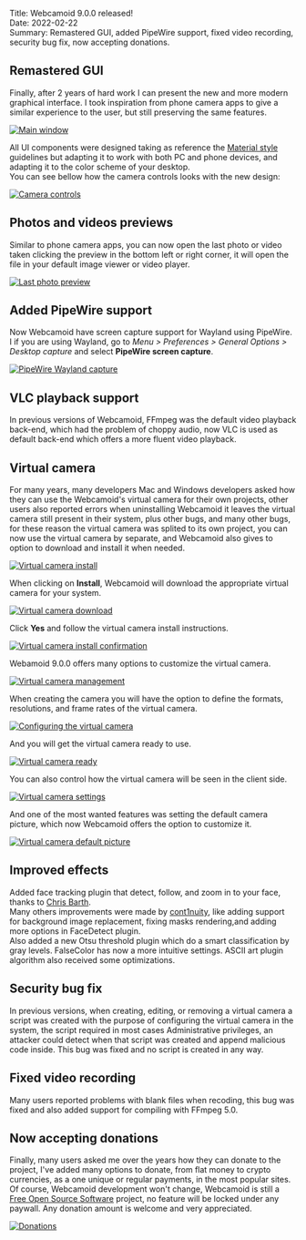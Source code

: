 Title: Webcamoid 9.0.0 released!  
Date: 2022-02-22  
Summary: Remastered GUI, added PipeWire support, fixed video recording, security bug fix, now accepting donations.  

## Remastered GUI

Finally, after 2 years of hard work I can present the new and more modern graphical interface. I took inspiration from phone camera apps to give a similar experience to the user, but still preserving the same features.

<div class="img-preview">
    <a href="/images/20220222-1/00%20-%20Main.webp">
        <img src="/images/20220222-1/00%20-%20Main.webp" alt="Main window" title="Main window" />
    </a>
</div>

All UI components were designed taking as reference the [Material style](https://material.io/) guidelines but adapting it to work with both PC and phone devices, and adapting it to the color scheme of your desktop.  
You can see bellow how the camera controls looks with the new design:

<div class="img-preview">
    <a href="/images/20220222-1/01%20-%20Camera%20Controls.webp">
        <img src="/images/20220222-1/01%20-%20Camera%20Controls.webp" alt="Camera controls" title="Camera controls" />
    </a>
</div>

## Photos and videos previews

Similar to phone camera apps, you can now open the last photo or video taken clicking the preview in the bottom left or right corner, it will open the file in your default image viewer or video player.

<div class="img-preview">
    <a href="/images/20220222-1/02%20-%20Photo%20preview.webp">
        <img src="/images/20220222-1/02%20-%20Photo%20preview.webp" alt="Last photo preview" title="Last photo preview" />
    </a>
</div>

## Added PipeWire support

Now Webcamoid have screen capture support for Wayland using PipeWire. I if you are using Wayland, go to _Menu &gt; Preferences &gt; General Options &gt; Desktop capture_ and select **PipeWire screen capture**.

<div class="img-preview">
    <a href="/images/20220222-1/03%20-%20PipeWire%20Wayland%20capture.webp">
        <img src="/images/20220222-1/03%20-%20PipeWire%20Wayland%20capture.webp" alt="PipeWire Wayland capture" title="PipeWire Wayland capture" />
    </a>
</div>

## VLC playback support

In previous versions of Webcamoid, FFmpeg was the default video playback back-end, which had the problem of choppy audio, now VLC is used as default back-end which offers a more fluent video playback.

## Virtual camera

For many years, many developers Mac and Windows developers asked how they can use the Webcamoid's virtual camera for their own projects, other users also reported errors when uninstalling Webcamoid it leaves the virtual camera still present in their system, plus other bugs, and many other bugs, for these reason the virtual camera was splited to its own project, you can now use the virtual camera by separate, and Webcamoid also gives to option to download and install it when needed.

<div class="img-preview">
    <a href="/images/20220222-1/04%20-%20Virtual%20camera%20install.webp">
        <img src="/images/20220222-1/04%20-%20Virtual%20camera%20install.webp" alt="Virtual camera install" title="Virtual camera install" />
    </a>
</div>

When clicking on **Install**, Webcamoid will download the appropriate virtual camera for your system.

<div class="img-preview">
    <a href="/images/20220222-1/05%20-%20Virtual%20camera%20download.webp">
        <img src="/images/20220222-1/05%20-%20Virtual%20camera%20download.webp" alt="Virtual camera download" title="Virtual camera download" />
    </a>
</div>

Click **Yes** and follow the virtual camera install instructions.

<div class="img-preview">
    <a href="/images/20220222-1/06%20-%20Virtual%20camera%20install%20confirmation.webp">
        <img src="/images/20220222-1/06%20-%20Virtual%20camera%20install%20confirmation.webp" alt="Virtual camera install confirmation" title="Virtual camera install confirmation" />
    </a>
</div>

Webamoid 9.0.0 offers many options to customize the virtual camera.

<div class="img-preview">
    <a href="/images/20220222-1/07%20-%20Virtual%20camera%20management.webp">
        <img src="/images/20220222-1/07%20-%20Virtual%20camera%20management.webp" alt="Virtual camera management" title="Virtual camera management" />
    </a>
</div>

When creating the camera you will have the option to define the formats, resolutions, and frame rates of the virtual camera.

<div class="img-preview">
    <a href="/images/20220222-1/08%20-%20Configuring%20the%20virtual%20camera.webp">
        <img src="/images/20220222-1/08%20-%20Configuring%20the%20virtual%20camera.webp" alt="Configuring the virtual camera" title="Configuring the virtual camera" />
    </a>
</div>

And you will get the virtual camera ready to use.

<div class="img-preview">
    <a href="/images/20220222-1/09%20-%20The%20virtual%20camera%20is%20ready%20to%20use.webp">
        <img src="/images/20220222-1/09%20-%20The%20virtual%20camera%20is%20ready%20to%20use.webp" alt="Virtual camera ready" title="Virtual camera ready" />
    </a>
</div>

You can also control how the virtual camera will be seen in the client side.

<div class="img-preview">
    <a href="/images/20220222-1/10%20-%20Virtual%20camera%20settings.webp">
        <img src="/images/20220222-1/10%20-%20Virtual%20camera%20settings.webp" alt="Virtual camera settings" title="Virtual camera settings" />
    </a>
</div>

And one of the most wanted features was setting the default camera picture, which now Webcamoid offers the option to customize it.

<div class="img-preview">
    <a href="/images/20220222-1/11%20-%20Configuring%20the%20default%20picture%20for%20the%20virtual%20camera.webp">
        <img src="/images/20220222-1/11%20-%20Configuring%20the%20default%20picture%20for%20the%20virtual%20camera.webp" alt="Virtual camera default picture" title="Virtual camera default picture" />
    </a>
</div>

## Improved effects

Added face tracking plugin that detect, follow, and zoom in to your face, thanks to [Chris Barth](https://github.com/cjbarth).  
Many others improvements were made by [cont1nuity](https://github.com/cont1nuity), like adding support for background image replacement, fixing masks rendering,and adding more options in FaceDetect plugin.  
Also added a new Otsu threshold plugin which do a smart classification by gray levels. FalseColor has now a more intuitive settings. ASCII art plugin algorithm also received some optimizations.

## Security bug fix

In previous versions, when creating, editing, or removing a virtual camera a script was created with the purpose of configuring the virtual camera in the system, the script required in most cases Administrative privileges, an attacker could detect when that script was created and append malicious code inside. This bug was fixed and no script is created in any way.

## Fixed video recording

Many users reported problems with blank files when recoding, this bug was fixed and also added support for compiling with FFmpeg 5.0.

## Now accepting donations

Finally, many users asked me over the years how they can donate to the project, I've added many options to donate, from flat money to crypto currencies, as a one unique or regular payments, in the most popular sites. Of course, Webcamoid development won't change, Webcamoid is still a [Free Open Source Software](https://github.com/webcamoid/webcamoid/blob/master/COPYING) project, no feature will be locked under any paywall. Any donation amount is welcome and very appreciated.

<div class="img-preview">
    <a href="/images/20220222-1/12%20-%20Donations.webp">
        <img src="/images/20220222-1/12%20-%20Donations.webp" alt="Donations" title="Donations" />
    </a>
</div>
